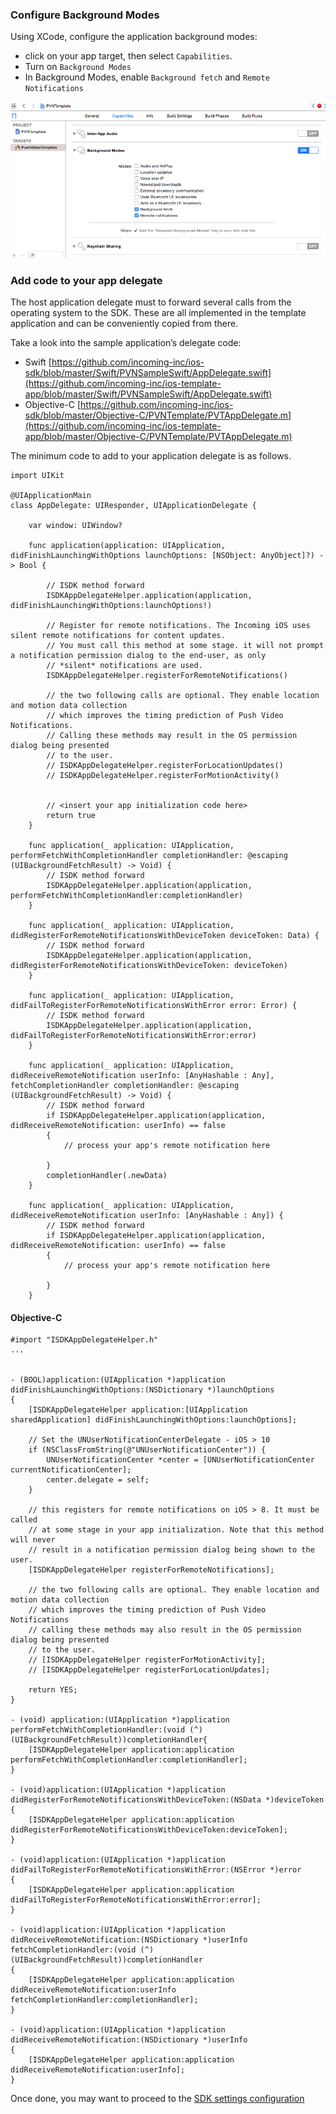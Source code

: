 ### Configure Background Modes ###

Using XCode, configure the application background modes:

 * click on your app target, then select `Capabilities`.
 * Turn on `Background Modes`
 * In Background Modes, enable `Background fetch` and `Remote Notifications`

![Background mode configuration ](./images/setup_target_capabilities.png)


### Add code to your app delegate ###

The host application delegate must to forward several calls from the operating system to the SDK. 
These are all implemented in the template application and can be conveniently copied from there. 

Take a look into the sample application’s delegate code:

 * Swift [https://github.com/incoming-inc/ios-sdk/blob/master/Swift/PVNSampleSwift/AppDelegate.swift](https://github.com/incoming-inc/ios-template-app/blob/master/Swift/PVNSampleSwift/AppDelegate.swift)
 * Objective-C [https://github.com/incoming-inc/ios-sdk/blob/master/Objective-C/PVNTemplate/PVTAppDelegate.m](https://github.com/incoming-inc/ios-template-app/blob/master/Objective-C/PVNTemplate/PVTAppDelegate.m)


The minimum code to add to your application delegate is as follows. 



	import UIKit

	@UIApplicationMain
	class AppDelegate: UIResponder, UIApplicationDelegate {

	    var window: UIWindow?

	    func application(application: UIApplication, didFinishLaunchingWithOptions launchOptions: [NSObject: AnyObject]?) -> Bool {

	        // ISDK method forward
	        ISDKAppDelegateHelper.application(application, didFinishLaunchingWithOptions:launchOptions!)

	        // Register for remote notifications. The Incoming iOS uses silent remote notifications for content updates. 
	        // You must call this method at some stage. it will not prompt a notification permission dialog to the end-user, as only 
			// *silent* notifications are used. 
	        ISDKAppDelegateHelper.registerForRemoteNotifications()

	        // the two following calls are optional. They enable location and motion data collection
	        // which improves the timing prediction of Push Video Notifications.
	        // Calling these methods may result in the OS permission dialog being presented
	        // to the user.
	        // ISDKAppDelegateHelper.registerForLocationUpdates()
	        // ISDKAppDelegateHelper.registerForMotionActivity()


	        // <insert your app initialization code here>
	        return true
	    }

	    func application(_ application: UIApplication, performFetchWithCompletionHandler completionHandler: @escaping (UIBackgroundFetchResult) -> Void) {
	        // ISDK method forward
	        ISDKAppDelegateHelper.application(application, performFetchWithCompletionHandler:completionHandler)
	    }
    
	    func application(_ application: UIApplication, didRegisterForRemoteNotificationsWithDeviceToken deviceToken: Data) {
	        // ISDK method forward
	        ISDKAppDelegateHelper.application(application, didRegisterForRemoteNotificationsWithDeviceToken: deviceToken)
	    }
    
	    func application(_ application: UIApplication, didFailToRegisterForRemoteNotificationsWithError error: Error) {
	        // ISDK method forward
	        ISDKAppDelegateHelper.application(application, didFailToRegisterForRemoteNotificationsWithError:error)
	    }

	    func application(_ application: UIApplication, didReceiveRemoteNotification userInfo: [AnyHashable : Any], fetchCompletionHandler completionHandler: @escaping (UIBackgroundFetchResult) -> Void) {
	        // ISDK method forward
	        if ISDKAppDelegateHelper.application(application, didReceiveRemoteNotification: userInfo) == false
	        {
	            // process your app's remote notification here

	        }
	        completionHandler(.newData)
	    }
    
	    func application(_ application: UIApplication, didReceiveRemoteNotification userInfo: [AnyHashable : Any]) {
	        // ISDK method forward
	        if ISDKAppDelegateHelper.application(application, didReceiveRemoteNotification: userInfo) == false
	        {
	            // process your app's remote notification here
            
	        }
	    }



#### Objective-C ####

	#import "ISDKAppDelegateHelper.h"
	...


	- (BOOL)application:(UIApplication *)application didFinishLaunchingWithOptions:(NSDictionary *)launchOptions
	{
		[ISDKAppDelegateHelper application:[UIApplication sharedApplication] didFinishLaunchingWithOptions:launchOptions];
		
		// Set the UNUserNotificationCenterDelegate - iOS > 10
		if (NSClassFromString(@"UNUserNotificationCenter")) {
	        UNUserNotificationCenter *center = [UNUserNotificationCenter currentNotificationCenter];
	        center.delegate = self;
	    }

		// this registers for remote notifications on iOS > 8. It must be called
		// at some stage in your app initialization. Note that this method will never
		// result in a notification permission dialog being shown to the user. 
		[ISDKAppDelegateHelper registerForRemoteNotifications];

		// the two following calls are optional. They enable location and motion data collection
		// which improves the timing prediction of Push Video Notifications
		// calling these methods may also result in the OS permission dialog being presented
		// to the user.
		// [ISDKAppDelegateHelper registerForMotionActivity];
		// [ISDKAppDelegateHelper registerForLocationUpdates];

		return YES;
	}	

	- (void) application:(UIApplication *)application performFetchWithCompletionHandler:(void (^)(UIBackgroundFetchResult))completionHandler{
		[ISDKAppDelegateHelper application:application performFetchWithCompletionHandler:completionHandler];
	}

	- (void)application:(UIApplication *)application didRegisterForRemoteNotificationsWithDeviceToken:(NSData *)deviceToken
	{
		[ISDKAppDelegateHelper application:application didRegisterForRemoteNotificationsWithDeviceToken:deviceToken];
	}

	- (void)application:(UIApplication *)application didFailToRegisterForRemoteNotificationsWithError:(NSError *)error
	{
		[ISDKAppDelegateHelper application:application didFailToRegisterForRemoteNotificationsWithError:error];
	}

	- (void)application:(UIApplication *)application didReceiveRemoteNotification:(NSDictionary *)userInfo
	fetchCompletionHandler:(void (^)(UIBackgroundFetchResult))completionHandler
	{
		[ISDKAppDelegateHelper application:application didReceiveRemoteNotification:userInfo fetchCompletionHandler:completionHandler];
	}

	- (void)application:(UIApplication *)application didReceiveRemoteNotification:(NSDictionary *)userInfo
	{
		[ISDKAppDelegateHelper application:application didReceiveRemoteNotification:userInfo];
	}


	

Once done, you may want to proceed to the [SDK settings configuration](./sdk-settings.html)
